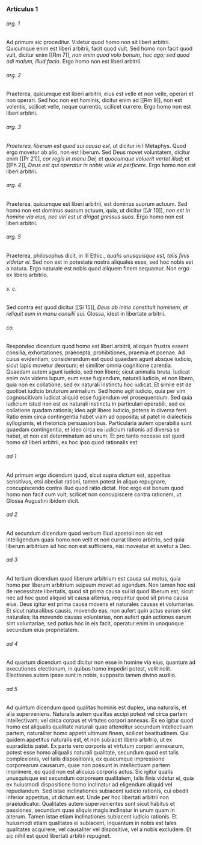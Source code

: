 ### Articulus 1

###### arg. 1
Ad primum sic proceditur. Videtur quod homo non sit liberi arbitrii. Quicumque enim est liberi arbitrii, facit quod vult. Sed homo non facit quod vult, dicitur enim [[Rm 7]], *non enim quod volo bonum, hoc ago; sed quod odi malum, illud facio*. Ergo homo non est liberi arbitrii.

###### arg. 2
Praeterea, quicumque est liberi arbitrii, eius est velle et non velle, operari et non operari. Sed hoc non est hominis, dicitur enim ad [[Rm 9]], non est volentis, scilicet velle, neque currentis, scilicet currere. Ergo homo non est liberi arbitrii.

###### arg. 3
*Praeterea, liberum est quod sui causa est*, ut dicitur in I Metaphys. Quod ergo movetur ab alio, non est liberum. Sed Deus movet voluntatem, dicitur enim [[Pr 21]], *cor regis in manu Dei, et quocumque voluerit vertet illud*; et [[Ph 2]], *Deus est qui operatur in nobis velle et perficere*. Ergo homo non est liberi arbitrii.

###### arg. 4
Praeterea, quicumque est liberi arbitrii, est dominus suorum actuum. Sed homo non est dominus suorum actuum, quia, ut dicitur [[Jr 10]], *non est in homine via eius, nec viri est ut dirigat gressus suos*. Ergo homo non est liberi arbitrii.

###### arg. 5
Praeterea, philosophus dicit, in III Ethic., *qualis unusquisque est, talis finis videtur ei*. Sed non est in potestate nostra aliquales esse, sed hoc nobis est a natura. Ergo naturale est nobis quod aliquem finem sequamur. Non ergo ex libero arbitrio.

###### s. c.
Sed contra est quod dicitur [[Si 15]], *Deus ab initio constituit hominem, et reliquit eum in manu consilii sui*. Glossa, idest in libertate arbitrii.

###### co.
Respondeo dicendum quod homo est liberi arbitrii, alioquin frustra essent consilia, exhortationes, praecepta, prohibitiones, praemia et poenae. Ad cuius evidentiam, considerandum est quod quaedam agunt absque iudicio, sicut lapis movetur deorsum; et similiter omnia cognitione carentia. Quaedam autem agunt iudicio, sed non libero; sicut animalia bruta. Iudicat enim ovis videns lupum, eum esse fugiendum, naturali iudicio, et non libero, quia non ex collatione, sed ex naturali instinctu hoc iudicat. Et simile est de quolibet iudicio brutorum animalium. Sed homo agit iudicio, quia per vim cognoscitivam iudicat aliquid esse fugiendum vel prosequendum. Sed quia iudicium istud non est ex naturali instinctu in particulari operabili, sed ex collatione quadam rationis; ideo agit libero iudicio, potens in diversa ferri. Ratio enim circa contingentia habet viam ad opposita; ut patet in dialecticis syllogismis, et rhetoricis persuasionibus. Particularia autem operabilia sunt quaedam contingentia, et ideo circa ea iudicium rationis ad diversa se habet, et non est determinatum ad unum. Et pro tanto necesse est quod homo sit liberi arbitrii, ex hoc ipso quod rationalis est.

###### ad 1
Ad primum ergo dicendum quod, sicut supra dictum est, appetitus sensitivus, etsi obediat rationi, tamen potest in aliquo repugnare, concupiscendo contra illud quod ratio dictat. Hoc ergo est bonum quod homo non facit cum vult, scilicet non concupiscere contra rationem, ut Glossa Augustini ibidem dicit.

###### ad 2
Ad secundum dicendum quod verbum illud apostoli non sic est intelligendum quasi homo non velit et non currat libero arbitrio, sed quia liberum arbitrium ad hoc non est sufficiens, nisi moveatur et iuvetur a Deo.

###### ad 3
Ad tertium dicendum quod liberum arbitrium est causa sui motus, quia homo per liberum arbitrium seipsum movet ad agendum. Non tamen hoc est de necessitate libertatis, quod sit prima causa sui id quod liberum est, sicut nec ad hoc quod aliquid sit causa alterius, requiritur quod sit prima causa eius. Deus igitur est prima causa movens et naturales causas et voluntarias. Et sicut naturalibus causis, movendo eas, non aufert quin actus earum sint naturales; ita movendo causas voluntarias, non aufert quin actiones earum sint voluntariae, sed potius hoc in eis facit, operatur enim in unoquoque secundum eius proprietatem.

###### ad 4
Ad quartum dicendum quod dicitur non esse in homine via eius, quantum ad executiones electionum, in quibus homo impediri potest, velit nolit. Electiones autem ipsae sunt in nobis, supposito tamen divino auxilio.

###### ad 5
Ad quintum dicendum quod qualitas hominis est duplex, una naturalis, et alia superveniens. Naturalis autem qualitas accipi potest vel circa partem intellectivam; vel circa corpus et virtutes corpori annexas. Ex eo igitur quod homo est aliqualis qualitate naturali quae attenditur secundum intellectivam partem, naturaliter homo appetit ultimum finem, scilicet beatitudinem. Qui quidem appetitus naturalis est, et non subiacet libero arbitrio, ut ex supradictis patet. Ex parte vero corporis et virtutum corpori annexarum, potest esse homo aliqualis naturali qualitate, secundum quod est talis complexionis, vel talis dispositionis, ex quacumque impressione corporearum causarum, quae non possunt in intellectivam partem imprimere, eo quod non est alicuius corporis actus. Sic igitur qualis unusquisque est secundum corpoream qualitatem, talis finis videtur ei, quia ex huiusmodi dispositione homo inclinatur ad eligendum aliquid vel repudiandum. Sed istae inclinationes subiacent iudicio rationis, cui obedit inferior appetitus, ut dictum est. Unde per hoc libertati arbitrii non praeiudicatur. Qualitates autem supervenientes sunt sicut habitus et passiones, secundum quae aliquis magis inclinatur in unum quam in alterum. Tamen istae etiam inclinationes subiacent iudicio rationis. Et huiusmodi etiam qualitates ei subiacent, inquantum in nobis est tales qualitates acquirere, vel causaliter vel dispositive, vel a nobis excludere. Et sic nihil est quod libertati arbitrii repugnet.

